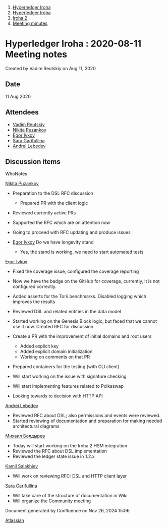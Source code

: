 1. [Hyperledger Iroha](index.html)
2. [Hyperledger Iroha](Hyperledger-Iroha_20873224.html)
3. [Iroha 2](Iroha-2_21012047.html)
4. [Meeting minutes](Meeting-minutes_21016015.html)

# Hyperledger Iroha : 2020-08-11 Meeting notes

Created by Vadim Reutskiy on Aug 11, 2020

## Date

11 Aug 2020

## Attendees

- [Vadim Reutskiy](https://lf-hyperledger.atlassian.net/wiki/people/5b8d04b72786fb2bf79a7405?ref=confluence)
- [Nikita Puzankov](https://lf-hyperledger.atlassian.net/wiki/people/5df113768998970e5b434e0a?ref=confluence)
- [Egor Ivkov](https://lf-hyperledger.atlassian.net/wiki/people/5dd9631c1cf3c20ef5ff9f0f?ref=confluence)
- [Sara Garifullina](https://lf-hyperledger.atlassian.net/wiki/people/5b6c115b2c9bd83c03707f95?ref=confluence)
- [Andrei Lebedev](https://lf-hyperledger.atlassian.net/wiki/people/557058:c02f1b3d-42e6-4519-ba84-2d0476dccbc9?ref=confluence)

## Discussion items

WhoNotes

[Nikita Puzankov](https://lf-hyperledger.atlassian.net/wiki/people/5df113768998970e5b434e0a?ref=confluence)

- Preparation to the DSL RFC discussion
  
  - Prepared PR with the client logic
- Reviewed currently active PRs
- Supported the RFC which are on attention now
- Going to proceed with RFC updating and produce issues
- [Egor Ivkov](https://lf-hyperledger.atlassian.net/wiki/people/5dd9631c1cf3c20ef5ff9f0f?ref=confluence) Do we have longevity stand
  
  - Yes, the stand is working, we need to start automated tests

[Egor Ivkov](https://lf-hyperledger.atlassian.net/wiki/people/5dd9631c1cf3c20ef5ff9f0f?ref=confluence)

- Fixed the coverage issue, configured the coverage reporting
- Now we have the badge on the GitHub for coverage, currently, it is not configured correctly.
- Added asserts for the Torii benchmarks. Disabled logging which improves the results
- Reviewed DSL and related entities in the data model
- Started working on the Genesis Block logic, but faced that we cannot use it now. Created RFC for discussion
- Create a PR with the improvement of initial domains and root users
  
  - Added explicit key
  - Added explicit domain initialization
  - Working on comments on that PR
- Prepared containers for the testing (with CLI client)
- Will start working on the issue with signature checking
- Will start implementing features related to Polkaswap
- Looking towards to decision with HTTP API

[Andrei Lebedev](https://lf-hyperledger.atlassian.net/wiki/people/557058:c02f1b3d-42e6-4519-ba84-2d0476dccbc9?ref=confluence)

- Reviewed RFC about DSL; also permissions and events were reviewed.
- Started reviewing of documentation and preparation for making needed architectural diagrams

[Михаил Болдырев](https://lf-hyperledger.atlassian.net/wiki/people/557058:584193b8-9303-4b5a-8cb3-8153294c8cc2?ref=confluence)

- Today will start working on the Iroha 2 HSM integration
- Reviewed the RFC about DSL implementation
- Reviewed the ledger state issue in 1.2.x

[Kamil Salakhiev](https://lf-hyperledger.atlassian.net/wiki/people/557058:07723e0b-a027-4cc4-ad6d-324e41cccb4d?ref=confluence)  

- Will work on reviewing RFC: DSL and HTTP client layer

[Sara Garifullina](https://lf-hyperledger.atlassian.net/wiki/people/5b6c115b2c9bd83c03707f95?ref=confluence)

- Will take care of the structure of documentation in Wiki
- Will organize the Community meeting

Document generated by Confluence on Nov 26, 2024 15:06

[Atlassian](http://www.atlassian.com/)
